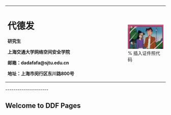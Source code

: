 <table border="0">
  <tr>
    <td width="75%">
      <h1>代德发</h1>
      <p><b>研究生</b></p>
      <p><b>上海交通大学网络空间安全学院</b></p>
      <p><b>邮箱：dadafafa@sjtu.edu.cn</b></p>
      <p><b>地址：上海市闵行区东川路800号</b></p>
    </td>
    <td width="25%">
      <img src="/ddfzhaopian.jpg" width="100%">      % 插入证件照代码
    </td>
  </tr>
</table>
--------------------- 

## Welcome to DDF Pages


